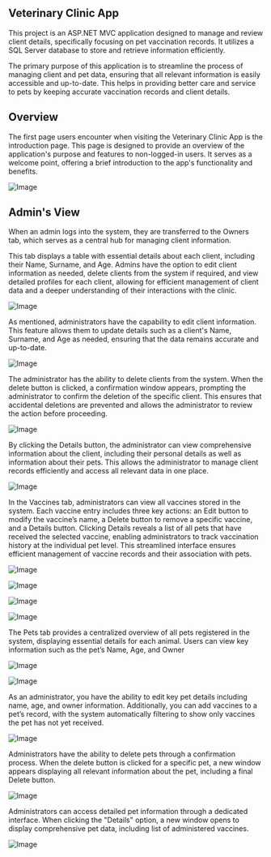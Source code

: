 <h2><b>Veterinary Clinic App</b></h2>

<p>This project is an ASP.NET MVC application designed to manage and review client details, specifically focusing on pet vaccination records. It utilizes a SQL Server database to store and retrieve information efficiently.</p>

<p>The primary purpose of this application is to streamline the process of managing client and pet data, ensuring that all relevant information is easily accessible and up-to-date. This helps in providing better care and service to pets by keeping accurate vaccination records and client details.</p>

<h2><b>Overview</b></h2>

<p>The first page users encounter when visiting the Veterinary Clinic App is the introduction page. This page is designed to provide an overview of the application's purpose and features to non-logged-in users. It serves as a welcome point, offering a brief introduction to the app's functionality and benefits.</p>

![Image](https://github.com/user-attachments/assets/ead13e15-a73d-440b-a041-05cf26c8e53b)

<h2><b>Admin's View</b></h2>

<p>When an admin logs into the system, they are transferred to the Owners tab, which serves as a central hub for managing client information. </p> 

<p>This tab displays a table with essential details about each client, including their Name, Surname, and Age. Admins have the option to edit client information as needed, delete clients from the system if required, and view detailed profiles for each client, allowing for efficient management of client data and a deeper understanding of their interactions with the clinic.</p>

![Image](https://github.com/user-attachments/assets/00f6641e-cf05-4e5b-904d-ee3564c8e907)

<p>As mentioned, administrators have the capability to edit client information. This feature allows them to update details such as a client's Name, Surname, and Age as needed, ensuring that the data remains accurate and up-to-date.</p>

![Image](https://github.com/user-attachments/assets/4d5825b3-4078-4f98-8a7b-db16085c82ad)

<p>The administrator has the ability to delete clients from the system. When the delete button is clicked, a confirmation window appears, prompting the administrator to confirm the deletion of the specific client. This ensures that accidental deletions are prevented and allows the administrator to review the action before proceeding.</p>

![Image](https://github.com/user-attachments/assets/1ef6ecb7-75fa-426c-9101-1fb1dc60ede0)

<p>By clicking the Details button, the administrator can view comprehensive information about the client, including their personal details as well as information about their pets. This allows the administrator to manage client records efficiently and access all relevant data in one place.</p>

![Image](https://github.com/user-attachments/assets/f6686eb5-e3a1-4552-9900-e44b00189a01)

<p>In the Vaccines tab, administrators can view all vaccines stored in the system. Each vaccine entry includes three key actions: an Edit button to modify the vaccine’s name, a Delete button to remove a specific vaccine, and a Details button. Clicking Details reveals a list of all pets that have received the selected vaccine, enabling administrators to track vaccination history at the individual pet level. This streamlined interface ensures efficient management of vaccine records and their association with pets.</p>

![Image](https://github.com/user-attachments/assets/92610178-5716-4fa6-b6be-effb39636f8f)

![Image](https://github.com/user-attachments/assets/66711e1e-589d-40c8-b080-1363447e1c41)

![Image](https://github.com/user-attachments/assets/545c5548-0cbf-4345-bb73-45926be975a9)

![Image](https://github.com/user-attachments/assets/14cefb69-8acd-4aa2-9126-d5314815a3e3)

<p>The Pets tab provides a centralized overview of all pets registered in the system, displaying essential details for each animal. Users can view key information such as the pet’s Name, Age, and Owner</p>

![Image](https://github.com/user-attachments/assets/8e96f70f-077b-46d2-b749-f4ac2e798cc4)

![Image](https://github.com/user-attachments/assets/fe66b051-61b1-4be4-b623-07b10d14b459)

<p>As an administrator, you have the ability to edit key pet details including name, age, and owner information. Additionally, you can add vaccines to a pet’s record, with the system automatically filtering to show only vaccines the pet has not yet received.</p>

![Image](https://github.com/user-attachments/assets/a21309f3-0a9d-45fc-bcd5-623c55996a76)

<p>Administrators have the ability to delete pets through a confirmation process. When the delete button is clicked for a specific pet, a new window appears displaying all relevant information about the pet, including a final Delete button.</p>

![Image](https://github.com/user-attachments/assets/21d5339b-8d93-4972-89c6-e2fb585debfe)

<p>Administrators can access detailed pet information through a dedicated interface. When clicking the "Details" option, a new window opens to display comprehensive pet data, including list of administered vaccines.</p>

![Image](https://github.com/user-attachments/assets/f8061ce6-6e27-4a11-b142-e18ccd018cb9)


